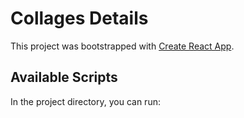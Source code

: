 # Collages Details

This project was bootstrapped with [Create React App](https://github.com/facebook/create-react-app).

## Available Scripts

In the project directory, you can run:

